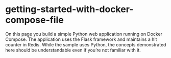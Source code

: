 # getting-started-with-docker-compose-file
On this page you build a simple Python web application running on Docker Compose. The application uses the Flask framework and maintains a hit counter in Redis. While the sample uses Python, the concepts demonstrated here should be understandable even if you’re not familiar with it.
